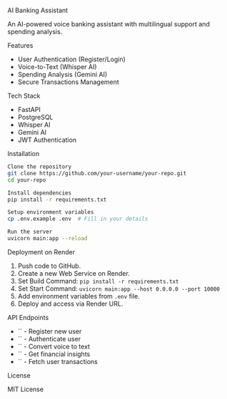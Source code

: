  AI Banking Assistant

An AI-powered voice banking assistant with multilingual support and spending analysis.

Features

- User Authentication (Register/Login)
- Voice-to-Text (Whisper AI)
- Spending Analysis (Gemini AI)
- Secure Transactions Management

 Tech Stack

- FastAPI
- PostgreSQL
- Whisper AI
- Gemini AI
- JWT Authentication

 Installation

```bash
Clone the repository
git clone https://github.com/your-username/your-repo.git
cd your-repo

Install dependencies
pip install -r requirements.txt

Setup environment variables
cp .env.example .env  # Fill in your details

Run the server
uvicorn main:app --reload
```

Deployment on Render

1. Push code to GitHub.
2. Create a new Web Service on Render.
3. Set Build Command: `pip install -r requirements.txt`
4. Set Start Command: `uvicorn main:app --host 0.0.0.0 --port 10000`
5. Add environment variables from `.env` file.
6. Deploy and access via Render URL.

 API Endpoints

- `` - Register new user
- `` - Authenticate user
- `` - Convert voice to text
- `` - Get financial insights
- `` - Fetch user transactions

 License

MIT License

